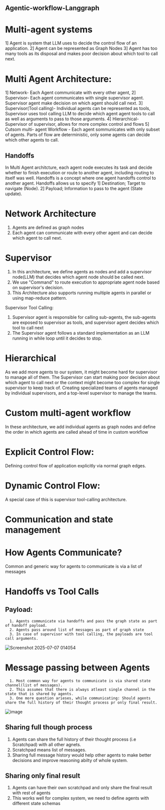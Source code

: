## Agentic-workflow-Langgraph

# Multi-agent systems

1] Agent is system that LLM uses to decide the control flow of an application.
2] Agent can be represented as Graph Nodes
3] Agent has too many tools as its disposal and makes poor decision about which tool to call next.

# Multi Agent Architecture:
1] Network- Each Agent communicate with every other agent,
2] Supervisor- Each agent communicates with single supervisor agent. Supervisor agent make decision on which agent should call next.
3] Supervisor(Tool calling)- Individual agents can be represented as tools, Supervisor uses tool calling LLM to decide which agent
   agent tools to call as well as arguments to pass to those arguments.
4] Hierarchical- Supervisor of supervisor, allows for more complex control and flows
5] Cutsom multi- agent Workflow - Each agent sommunicates with only subset of agents. Parts of flow are deterministic, only
   some agents can decide which other agents to call.

## Handoffs
  In Multi Agent architcture, each agent node executes its task and decide whether to finish execution or route to another agent,
  including routing to itself was well.
  Handoffs is a concept where one agent handoffs control to another agent.
  Handoffs allows us to specify
     1] Destination; Target to navigate (Node).
     2] Payload; Information to pass to the agent (State update).

# Network Architecture
   1. Agents are defined as graph nodes
   2. Each agent can communicate with every other agent and can decide which agent to call next.

# Supervisor
   1. In this architecture, we define agents as nodes and add a supervisor node(LLM) that decides which agent node should be called next.
   2. We use "Command" to route execution to appropriate agent node based on supervisor's decision.
   3. This Architecture also supports running multiple agents in parallel or using map-reduce pattern.

   Supervisor Tool Calling:
   1. Supervisor agent is responsible for calling sub-agents, the sub-agents are exposed to supervisor as tools, and supervisor agent decides
      which tool to call next
   2. The Supervisor agent follows a standard implementation as an LLM running in while loop until it decides to stop.

# Hierarchical 
   As we add more agents to our system, it might become hard for supervisor to manage all of them. The Supervisor can start making poor decision
   about which agent to call next or the context might become too complex for single supervisor to keep track of.
   Creating specialized teams of agents managed by individual supervisors, and a top-level supervisor to manage the teams.

# Custom multi-agent workflow
   In these architecture, we add individual agents as graph nodes and define the order in which agents are called ahead of time in custom workflow
# Explicit Control Flow:
   Defining control flow of application explicitly via normal graph edges.
# Dynamic Control Flow:
   A special case of this is supervisor tool-calling architecture.

# Communication and state management

# How Agents Communicate?
   Common and generic way for agents to communicate is via a list of messages

# Handoffs vs Tool Calls
   ## Payload: 
      1. Agents communicate via handoffs and pass the graph state as part of handoff payload.
      2. Agents pass around list of messages as part of graph state
      3. In case of supervisor with tool calling, the payloads are tool call arguments.
![Screenshot 2025-07-07 014054](https://github.com/user-attachments/assets/af3d8aa7-4120-49cd-8160-f222c135ed26)

# Message passing between Agents
      1. Most common way for agents to communicate is via shared state channel(list of messages).
      2. This assumes that there is always atleast single channel in the state that is shared by agents.
      3. One more question arieses, while communicating: Should agents share the full history of their thought process pr only final result.
![image](https://github.com/user-attachments/assets/9718daba-9e01-4e2c-864f-ca90c2d8c493)

## Sharing full though process
   1. Agents can share the full history of their thought process (i.e Scratchpad) with all other agnets.
   2. Scratchpad means list of messages.
   3. Sharing full message history would help other agents to make better decisions and improve reasoning abilty of whole system.
## Sharing only final result
   1. Agents can have their own scratchpad and only share the final result with rest of agents
   2. This works well for complex system, we need to define agents with different state schemas


      

